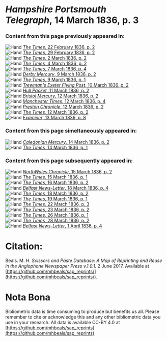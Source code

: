 # *Hampshire Portsmouth Telegraph*, 14 March 1836, p. 3  
  
### Content from this page previously appeared in:  
![Hand](http://scissorsandpaste.net/wp-content/uploads/2017/06/smallhandpointer.png) [*The Times*, 22 February 1836, p. 2](https://mhbeals.github.io/sap_html/The-Times/The-Times-22-February-1836-p-2)  
![Hand](http://scissorsandpaste.net/wp-content/uploads/2017/06/smallhandpointer.png) [*The Times*, 29 February 1836, p. 2](https://mhbeals.github.io/sap_html/The-Times/The-Times-29-February-1836-p-2)  
![Hand](http://scissorsandpaste.net/wp-content/uploads/2017/06/smallhandpointer.png) [*The Times*, 2 March 1836, p. 2](https://mhbeals.github.io/sap_html/The-Times/The-Times-2-March-1836-p-2)  
![Hand](http://scissorsandpaste.net/wp-content/uploads/2017/06/smallhandpointer.png) [*The Times*, 4 March 1836, p. 2](https://mhbeals.github.io/sap_html/The-Times/The-Times-4-March-1836-p-2)  
![Hand](http://scissorsandpaste.net/wp-content/uploads/2017/06/smallhandpointer.png) [*The Times*, 7 March 1836, p. 4](https://mhbeals.github.io/sap_html/The-Times/The-Times-7-March-1836-p-4)  
![Hand](http://scissorsandpaste.net/wp-content/uploads/2017/06/smallhandpointer.png) [*Derby Mercury*, 9 March 1836, p. 2](https://mhbeals.github.io/sap_html/Derby-Mercury/Derby-Mercury-9-March-1836-p-2)  
![Hand](http://scissorsandpaste.net/wp-content/uploads/2017/06/smallhandpointer.png) [*The Times*, 9 March 1836, p. 1](https://mhbeals.github.io/sap_html/The-Times/The-Times-9-March-1836-p-1)  
![Hand](http://scissorsandpaste.net/wp-content/uploads/2017/06/smallhandpointer.png) [*Trewman's Exeter Flying Post*, 10 March 1836, p. 2](https://mhbeals.github.io/sap_html/Trewman's-Exeter-Flying-Post/Trewman's-Exeter-Flying-Post-10-March-1836-p-2)  
![Hand](http://scissorsandpaste.net/wp-content/uploads/2017/06/smallhandpointer.png) [*Hull Packet*, 11 March 1836, p. 2](https://mhbeals.github.io/sap_html/Hull-Packet/Hull-Packet-11-March-1836-p-2)  
![Hand](http://scissorsandpaste.net/wp-content/uploads/2017/06/smallhandpointer.png) [*Bristol Mercury*, 12 March 1836, p. 2](https://mhbeals.github.io/sap_html/Bristol-Mercury/Bristol-Mercury-12-March-1836-p-2)  
![Hand](http://scissorsandpaste.net/wp-content/uploads/2017/06/smallhandpointer.png) [*Manchester Times*, 12 March 1836, p. 4](https://mhbeals.github.io/sap_html/Manchester-Times/Manchester-Times-12-March-1836-p-4)  
![Hand](http://scissorsandpaste.net/wp-content/uploads/2017/06/smallhandpointer.png) [*Preston Chronicle*, 12 March 1836, p. 2](https://mhbeals.github.io/sap_html/Preston-Chronicle/Preston-Chronicle-12-March-1836-p-2)  
![Hand](http://scissorsandpaste.net/wp-content/uploads/2017/06/smallhandpointer.png) [*The Times*, 12 March 1836, p. 2](https://mhbeals.github.io/sap_html/The-Times/The-Times-12-March-1836-p-2)  
![Hand](http://scissorsandpaste.net/wp-content/uploads/2017/06/smallhandpointer.png) [*Examiner*, 13 March 1836, p. 8](https://mhbeals.github.io/sap_html/Examiner/Examiner-13-March-1836-p-8)  
  
### Content from this page simeltaneously appeared in:  
![Hand](http://scissorsandpaste.net/wp-content/uploads/2017/06/smallhandpointer.png) [*Caledonian Mercury*, 14 March 1836, p. 2](https://mhbeals.github.io/sap_html/Caledonian-Mercury/Caledonian-Mercury-14-March-1836-p-2)  
![Hand](http://scissorsandpaste.net/wp-content/uploads/2017/06/smallhandpointer.png) [*The Times*, 14 March 1836, p. 1](https://mhbeals.github.io/sap_html/The-Times/The-Times-14-March-1836-p-1)  
  
### Content from this page subsequently appeared in:  
![Hand](http://scissorsandpaste.net/wp-content/uploads/2017/06/smallhandpointer.png) [*NorthWales Chronicle*, 15 March 1836, p. 2](https://mhbeals.github.io/sap_html/NorthWales-Chronicle/NorthWales-Chronicle-15-March-1836-p-2)  
![Hand](http://scissorsandpaste.net/wp-content/uploads/2017/06/smallhandpointer.png) [*The Times*, 15 March 1836, p. 1](https://mhbeals.github.io/sap_html/The-Times/The-Times-15-March-1836-p-1)  
![Hand](http://scissorsandpaste.net/wp-content/uploads/2017/06/smallhandpointer.png) [*The Times*, 16 March 1836, p. 2](https://mhbeals.github.io/sap_html/The-Times/The-Times-16-March-1836-p-2)  
![Hand](http://scissorsandpaste.net/wp-content/uploads/2017/06/smallhandpointer.png) [*Belfast News-Letter*, 18 March 1836, p. 4](https://mhbeals.github.io/sap_html/Belfast-News-Letter/Belfast-News-Letter-18-March-1836-p-4)  
![Hand](http://scissorsandpaste.net/wp-content/uploads/2017/06/smallhandpointer.png) [*The Times*, 18 March 1836, p. 2](https://mhbeals.github.io/sap_html/The-Times/The-Times-18-March-1836-p-2)  
![Hand](http://scissorsandpaste.net/wp-content/uploads/2017/06/smallhandpointer.png) [*The Times*, 19 March 1836, p. 1](https://mhbeals.github.io/sap_html/The-Times/The-Times-19-March-1836-p-1)  
![Hand](http://scissorsandpaste.net/wp-content/uploads/2017/06/smallhandpointer.png) [*The Times*, 22 March 1836, p. 3](https://mhbeals.github.io/sap_html/The-Times/The-Times-22-March-1836-p-3)  
![Hand](http://scissorsandpaste.net/wp-content/uploads/2017/06/smallhandpointer.png) [*The Times*, 23 March 1836, p. 2](https://mhbeals.github.io/sap_html/The-Times/The-Times-23-March-1836-p-2)  
![Hand](http://scissorsandpaste.net/wp-content/uploads/2017/06/smallhandpointer.png) [*The Times*, 26 March 1836, p. 1](https://mhbeals.github.io/sap_html/The-Times/The-Times-26-March-1836-p-1)  
![Hand](http://scissorsandpaste.net/wp-content/uploads/2017/06/smallhandpointer.png) [*The Times*, 28 March 1836, p. 2](https://mhbeals.github.io/sap_html/The-Times/The-Times-28-March-1836-p-2)  
![Hand](http://scissorsandpaste.net/wp-content/uploads/2017/06/smallhandpointer.png) [*Belfast News-Letter*, 1 April 1836, p. 4](https://mhbeals.github.io/sap_html/Belfast-News-Letter/Belfast-News-Letter-1-April-1836-p-4)  


# Citation: 

Beals. M. H. *Scissors and Paste Database: A Map of Reprinting and Reuse in the Anglophone Newspaper Press v.1.0.1.* 2 June 2017. Available at [https://github.com/mhbeals/sap_reprints/](https://github.com/mhbeals/sap_reprints/). 

# Nota Bona

Bibliometric data is time consuming to produce but benefits us all. Please remember to cite or acknowledge this and any other bibliometric data you use in your research. All data is available CC-BY 4.0 at [https://github.com/mhbeals/sap_reprints](https://github.com/mhbeals/sap_reprints)